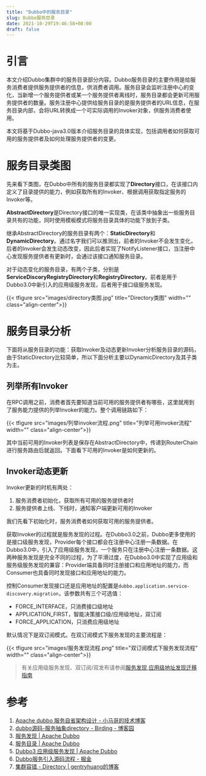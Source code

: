```yaml
---
title: "Dubbo中的服务目录"
slug: Dubbo服务目录
date: 2021-10-29T19:46:58+08:00
draft: false
---
```


<!--more-->

# 引言

本文介绍Dubbo集群中的服务目录部分内容。Dubbo服务目录的主要作用是给服务消费者提供服务提供者的信息，供消费者调用。服务目录会监听注册中心的变化，当新增一个服务提供者或某一个服务提供者离线时，服务目录都会更新可用服务提供者的数量。服务注册中心提供给服务目录的是服务提供者的URL信息，在服务目录内部，会将URL转换成一个可实际调用的Invoker对象，供服务消费者使用。

本文将基于Dubbo-java3.0版本介绍服务目录的具体实现，包括调用者如何获取可用的服务提供者及如何处理服务提供者的变更。

# 服务目录类图

先来看下类图，在Dubbo中所有的服务目录都实现了**Directory**接口，在该接口内定义了目录提供的能力，例如获取所有的Invoker、根据调用获取指定服务的Invoker等。

**AbstractDirectory**是Directory接口的唯一实现类，在该类中抽象出一些服务目录共有的功能，同时使用模板模式将服务目录具体的功能下放到子类。

继承AbstractDirectory的服务目录有两个：**StaticDirectory**和**DynamicDirectory**。通过名字我们可以推测出，前者的Invoker不会发生变化，后者的Invoker会发生动态改变，因此后者实现了NotifyListener接口，当注册中心发现服务提供者有更新时，会通过该接口通知服务目录。

对于动态变化的服务目录，有两个子类，分别是**ServiceDiscoryRegistryDirectory**和**RegistryDirectory**。前者是用于Dubbo3.0中新引入的应用级服务发现，后者用于接口级服务发现。

{{< tfigure src="images/directory类图.jpg" title="Directory类图" width="" class="align-center">}}

# 服务目录分析

下面将从服务目录的功能：获取Invoker及动态更新Invoker分析服务目录的源码，由于StaticDirectory比较简单，所以下面分析主要以DynamicDirectory及其子类为主。

## 列举所有Invoker

在RPC调用之前，消费者首先要知道当前可用的服务提供者有哪些，这里就用到了服务能力提供的列举Invoker的能力。整个调用链路如下：

{{< tfigure src="images/列举invoker流程.png" title="列举可用invoker流程" width="" class="align-center">}}

其中当前可用的Invoker列表是保存在AbstractDirectory中，传递到RouterChain进行服务路由后就返回。下面看下可用的Invoker是如何更新的。

## Invoker动态更新

Invoker更新的时机有两处：

1. 服务消费者初始化，获取所有可用的服务提供者时
2. 服务提供者上线、下线时，通知客户端更新可用的Invoker

我们先看下初始化时，服务消费者如何获取可用的服务提供者。

获取Invoker的过程就是服务发现的过程。在Dubbo3.0之前，Dubbo更多使用的是接口级服务发现，Provider每个接口都会在注册中心注册一条数据。在Dubbo3.0中，引入了应用级服务发现，一个服务只在注册中心注册一条数据。这两种服务发现是完全不同的过程，为了平滑过度，在Dubbo3.0中实现了应用级和服务级服务发现的兼容：Provider端具备同时注册接口和应用地址的能力，而Consumer也具备同时发现接口和应用地址的能力。

控制Consumer发现接口还是应用地址的配置是`dubbo.application.service-discovery.migration`，该参数共有三个可选值：

- FORCE_INTERFACE，只消费接口级地址
- APPLICATION_FIRST，智能决策接口级/应用级地址，双订阅
- FORCE_APPLICATION，只消费应用级地址

默认情况下是双订阅模式。在双订阅模式下服务发现的主要流程是：

{{< tfigure src="images/服务发现流程.png" title="双订阅模式下服务发现流程" width="" class="align-center">}}

> 有关应用级服务发现、双订阅/双发布请参阅[服务发现](https://dubbo.apache.org/zh/docs/v3.0/concepts/service-discovery/),[应用级地址发现迁移指南](https://dubbo.apache.org/zh/docs/v3.0/migration/migration-service-discovery/)


# 参考

1. [Apache dubbo 服务自省架构设计 - 小马哥的技术博客](https://mercyblitz.github.io/2020/05/11/Apache-Dubbo-%E6%9C%8D%E5%8A%A1%E8%87%AA%E7%9C%81%E6%9E%B6%E6%9E%84%E8%AE%BE%E8%AE%A1/)
2. [dubbo源码-服务抽象directory - Birding - 博客园](https://www.cnblogs.com/caiyao/p/14949139.html)
3. [服务发现 | Apache Dubbo](https://dubbo.apache.org/zh/docs/concepts/service-discovery/)
4. [服务目录 | Apache Dubbo](https://dubbo.apache.org/zh/docs/v2.7/dev/source/directory/)
5. [Dubbo3 应用级服务发现 | Apache Dubbo](https://dubbo.apache.org/zh/blog/2021/06/02/dubbo3-%E5%BA%94%E7%94%A8%E7%BA%A7%E6%9C%8D%E5%8A%A1%E5%8F%91%E7%8E%B0/)
6. [Dubbo服务引入源码流程 - 掘金](https://juejin.cn/post/6946190804272545805)
7. [集群容错 - Directory | gentryhuang的博客](https://gentryhuang.com/posts/e43ac0a6/)
